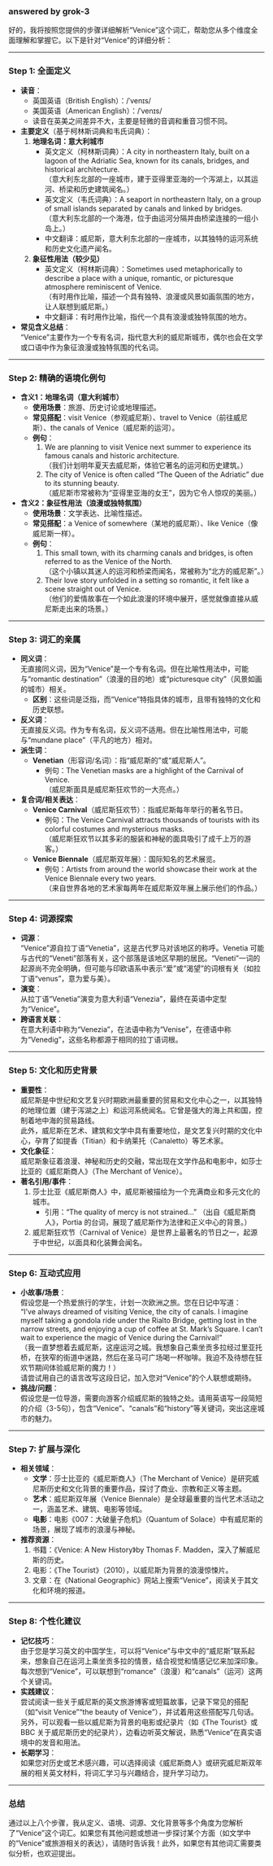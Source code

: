 ### answered by grok-3
好的，我将按照您提供的步骤详细解析“Venice”这个词汇，帮助您从多个维度全面理解和掌握它。以下是针对“Venice”的详细分析：

---

### Step 1: 全面定义
- **读音**：
  - 英国英语（British English）：/ˈvenɪs/
  - 美国英语（American English）：/ˈvenɪs/
  - 读音在英美之间差异不大，主要是轻微的音调和重音习惯不同。
- **主要定义**（基于柯林斯词典和韦氏词典）：
  1. **地理名词：意大利城市**  
     - 英文定义（柯林斯词典）：A city in northeastern Italy, built on a lagoon of the Adriatic Sea, known for its canals, bridges, and historical architecture.  
       （意大利东北部的一座城市，建于亚得里亚海的一个泻湖上，以其运河、桥梁和历史建筑闻名。）  
     - 英文定义（韦氏词典）：A seaport in northeastern Italy, on a group of small islands separated by canals and linked by bridges.  
       （意大利东北部的一个海港，位于由运河分隔并由桥梁连接的一组小岛上。）  
     - 中文翻译：威尼斯，意大利东北部的一座城市，以其独特的运河系统和历史文化遗产闻名。
  2. **象征性用法（较少见）**  
     - 英文定义（柯林斯词典）：Sometimes used metaphorically to describe a place with a unique, romantic, or picturesque atmosphere reminiscent of Venice.  
       （有时用作比喻，描述一个具有独特、浪漫或风景如画氛围的地方，让人联想到威尼斯。）  
     - 中文翻译：有时用作比喻，指代一个具有浪漫或独特氛围的地方。
- **常见含义总结**：  
  “Venice”主要作为一个专有名词，指代意大利的威尼斯城市，偶尔也会在文学或口语中作为象征浪漫或独特氛围的代名词。

---

### Step 2: 精确的语境化例句
- **含义1：地理名词（意大利城市）**  
  - **使用场景**：旅游、历史讨论或地理描述。  
  - **常见搭配**：visit Venice（参观威尼斯）、travel to Venice（前往威尼斯）、the canals of Venice（威尼斯的运河）。  
  - **例句**：  
    1. We are planning to visit Venice next summer to experience its famous canals and historic architecture.  
       （我们计划明年夏天去威尼斯，体验它著名的运河和历史建筑。）  
    2. The city of Venice is often called “The Queen of the Adriatic” due to its stunning beauty.  
       （威尼斯市常被称为“亚得里亚海的女王”，因为它令人惊叹的美丽。）  
- **含义2：象征性用法（浪漫或独特氛围）**  
  - **使用场景**：文学表达、比喻性描述。  
  - **常见搭配**：a Venice of somewhere（某地的威尼斯）、like Venice（像威尼斯一样）。  
  - **例句**：  
    1. This small town, with its charming canals and bridges, is often referred to as the Venice of the North.  
       （这个小镇以其迷人的运河和桥梁而闻名，常被称为“北方的威尼斯”。）  
    2. Their love story unfolded in a setting so romantic, it felt like a scene straight out of Venice.  
       （他们的爱情故事在一个如此浪漫的环境中展开，感觉就像直接从威尼斯走出来的场景。）

---

### Step 3: 词汇的亲属
- **同义词**：  
  无直接同义词，因为“Venice”是一个专有名词。但在比喻性用法中，可能与“romantic destination”（浪漫的目的地）或“picturesque city”（风景如画的城市）相关。  
  - **区别**：这些词是泛指，而“Venice”特指具体的城市，且带有独特的文化和历史联想。
- **反义词**：  
  无直接反义词。作为专有名词，反义词不适用。但在比喻性用法中，可能与“mundane place”（平凡的地方）相对。
- **派生词**：  
  - **Venetian**（形容词/名词）：指“威尼斯的”或“威尼斯人”。  
    - 例句：The Venetian masks are a highlight of the Carnival of Venice.  
      （威尼斯面具是威尼斯狂欢节的一大亮点。）  
- **复合词/相关表达**：  
  - **Venice Carnival**（威尼斯狂欢节）：指威尼斯每年举行的著名节日。  
    - 例句：The Venice Carnival attracts thousands of tourists with its colorful costumes and mysterious masks.  
      （威尼斯狂欢节以其多彩的服装和神秘的面具吸引了成千上万的游客。）  
  - **Venice Biennale**（威尼斯双年展）：国际知名的艺术展览。  
    - 例句：Artists from around the world showcase their work at the Venice Biennale every two years.  
      （来自世界各地的艺术家每两年在威尼斯双年展上展示他们的作品。）

---

### Step 4: 词源探索
- **词源**：  
  “Venice”源自拉丁语“Venetia”，这是古代罗马对该地区的称呼。Venetia 可能与古代的“Veneti”部落有关，这个部落是该地区早期的居民。“Veneti”一词的起源尚不完全明确，但可能与印欧语系中表示“爱”或“渴望”的词根有关（如拉丁语“venus”，意为爱与美）。  
- **演变**：  
  从拉丁语“Venetia”演变为意大利语“Venezia”，最终在英语中定型为“Venice”。  
- **跨语言关联**：  
  在意大利语中称为“Venezia”，在法语中称为“Venise”，在德语中称为“Venedig”，这些名称都源于相同的拉丁语词根。

---

### Step 5: 文化和历史背景
- **重要性**：  
  威尼斯是中世纪和文艺复兴时期欧洲最重要的贸易和文化中心之一，以其独特的地理位置（建于泻湖之上）和运河系统闻名。它曾是强大的海上共和国，控制着地中海的贸易路线。  
  此外，威尼斯在艺术、建筑和文学中具有重要地位，是文艺复兴时期的文化中心，孕育了如提香（Titian）和卡纳莱托（Canaletto）等艺术家。  
- **文化象征**：  
  威尼斯象征着浪漫、神秘和历史的交融，常出现在文学作品和电影中，如莎士比亚的《威尼斯商人》（The Merchant of Venice）。  
- **著名引用/事件**：  
  1. 莎士比亚《威尼斯商人》中，威尼斯被描绘为一个充满商业和多元文化的城市。  
     - 引用：“The quality of mercy is not strained...” （出自《威尼斯商人》，Portia 的台词，展现了威尼斯作为法律和正义中心的背景。）  
  2. 威尼斯狂欢节（Carnival of Venice）是世界上最著名的节日之一，起源于中世纪，以面具和化装舞会闻名。

---

### Step 6: 互动式应用
- **小故事/场景**：  
  假设您是一个热爱旅行的学生，计划一次欧洲之旅。您在日记中写道：  
  “I’ve always dreamed of visiting Venice, the city of canals. I imagine myself taking a gondola ride under the Rialto Bridge, getting lost in the narrow streets, and enjoying a cup of coffee at St. Mark’s Square. I can’t wait to experience the magic of Venice during the Carnival!”  
  （我一直梦想着去威尼斯，这座运河之城。我想象自己乘坐贡多拉经过里亚托桥，在狭窄的街道中迷路，然后在圣马可广场喝一杯咖啡。我迫不及待想在狂欢节期间体验威尼斯的魔力！）  
  请尝试用自己的语言改写这段日记，加入您对“Venice”的个人联想或期待。  
- **挑战/问题**：  
  假设您是一位导游，需要向游客介绍威尼斯的独特之处。请用英语写一段简短的介绍（3-5句），包含“Venice”、“canals”和“history”等关键词，突出这座城市的魅力。

---

### Step 7: 扩展与深化
- **相关领域**：  
  - **文学**：莎士比亚的《威尼斯商人》（The Merchant of Venice）是研究威尼斯历史和文化背景的重要作品，探讨了商业、宗教和正义等主题。  
  - **艺术**：威尼斯双年展（Venice Biennale）是全球最重要的当代艺术活动之一，涵盖艺术、建筑、电影等领域。  
  - **电影**：电影《007：大破量子危机》（Quantum of Solace）中有威尼斯的场景，展现了城市的浪漫与神秘。  
- **推荐资源**：  
  1. 书籍：《Venice: A New History》by Thomas F. Madden，深入了解威尼斯的历史。  
  2. 电影：《The Tourist》（2010），以威尼斯为背景的浪漫惊悚片。  
  3. 文章：在《National Geographic》网站上搜索“Venice”，阅读关于其文化和环境的报道。

---

### Step 8: 个性化建议
- **记忆技巧**：  
  由于您是学习英文的中国学生，可以将“Venice”与中文中的“威尼斯”联系起来，想象自己在运河上乘坐贡多拉的情景，结合视觉和情感记忆来加深印象。每次想到“Venice”，可以联想到“romance”（浪漫）和“canals”（运河）这两个关键词。  
- **实践建议**：  
  尝试阅读一些关于威尼斯的英文旅游博客或短篇故事，记录下常见的搭配（如“visit Venice”“the beauty of Venice”），并试着用这些搭配写几句话。  
  另外，可以观看一些以威尼斯为背景的电影或纪录片（如《The Tourist》或 BBC 关于威尼斯历史的纪录片），边看边听英文解说，熟悉“Venice”在真实语境中的发音和用法。  
- **长期学习**：  
  如果您对历史或艺术感兴趣，可以选择阅读《威尼斯商人》或研究威尼斯双年展的相关英文材料，将词汇学习与兴趣结合，提升学习动力。

---

### 总结
通过以上八个步骤，我从定义、语境、词源、文化背景等多个角度为您解析了“Venice”这个词汇。如果您有其他问题或想进一步探讨某个方面（如文学中的“Venice”或旅游相关的表达），请随时告诉我！此外，如果您有其他词汇需要类似分析，也欢迎提出。